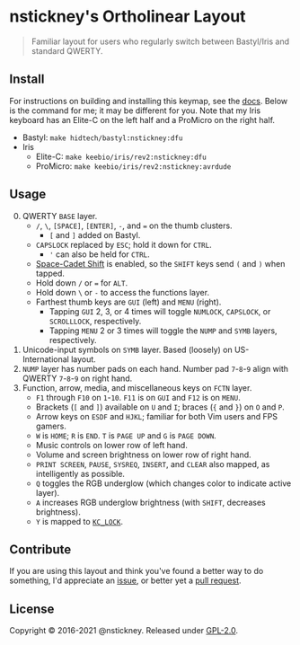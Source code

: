# nstickney's Ortholinear Layout
 
 > Familiar layout for users who regularly switch between Bastyl/Iris and standard QWERTY.

## Install

For instructions on building and installing this keymap, see the [docs](https://docs.qmk.fm/#/getting_started_make_guide).
Below is the command for me; it may be different for you.
Note that my Iris keyboard has an Elite-C on the left half and a ProMicro on the right half.

- Bastyl: `make hidtech/bastyl:nstickney:dfu`
- Iris
	- Elite-C: `make keebio/iris/rev2:nstickney:dfu`
	- ProMicro: `make keebio/iris/rev2:nstickney:avrdude`

## Usage

0. QWERTY `BASE` layer.
	* `/`, `\`, `[SPACE]`, `[ENTER]`, `-`, and `=` on the thumb clusters.
		* `[` and `]` added on Bastyl.
	* `CAPSLOCK` replaced by `ESC`; hold it down for `CTRL`.
		* `'` can also be held for `CTRL`.
	* [Space-Cadet Shift](https://beta.docs.qmk.fm/using-qmk/advanced-keycodes/feature_space_cadet) is enabled, so the `SHIFT` keys send `(` and `)` when tapped.
	* Hold down `/` or `=` for `ALT`.
	* Hold down `\` or `-` to access the functions layer.
	* Farthest thumb keys are `GUI` (left) and `MENU` (right).
		* Tapping `GUI` 2, 3, or 4 times will toggle `NUMLOCK`, `CAPSLOCK`, or `SCROLLLOCK`, respectively.
		* Tapping `MENU` 2 or 3 times will toggle the `NUMP` and `SYMB` layers, respectively.
0. Unicode-input symbols on `SYMB` layer. Based (loosely) on US-International layout.
0. `NUMP` layer has number pads on each hand. Number pad `7`-`8`-`9` align with QWERTY `7`-`8`-`9` on right hand.
0. Function, arrow, media, and miscellaneous keys on `FCTN` layer.
	* `F1` through `F10` on `1`-`10`. `F11` is on `GUI` and `F12` is on `MENU`.
	* Brackets (`[` and `]`) available on `U` and `I`; braces (`{` and `}`) on `O` and `P`.
	* Arrow keys on `ESDF` and `HJKL`; familiar for both Vim users and FPS gamers.
	* `W` is `HOME`; `R` is `END`. `T` is `PAGE UP` and `G` is `PAGE DOWN`.
	* Music controls on lower row of left hand.
	* Volume and screen brightness on lower row of right hand.
	* `PRINT SCREEN`, `PAUSE`, `SYSREQ`, `INSERT`, and `CLEAR` also mapped, as intelligently as possible.
	* `Q` toggles the RGB underglow (which changes color to indicate active layer).
	* `A` increases RGB underglow brightness (with `SHIFT`, decreases brightness).
	* `Y` is mapped to [`KC_LOCK`](https://beta.docs.qmk.fm/using-qmk/software-features/feature_key_lock).

## Contribute

If you are using this layout and think you've found a better way to do something, I'd appreciate an [issue](https://github.com/nstickney/qmk_firmware/issues), or better yet a [pull request](https://github.com/nstickney/qmk_firmware/pulls).

## License

Copyright &copy; 2016-2021 @nstickney. Released under [GPL-2.0](/LICENSE).
